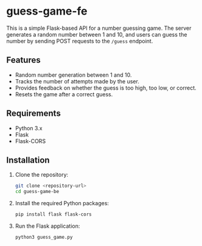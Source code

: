 # guess-game-fe

This is a simple Flask-based API for a number guessing game. The server generates a random number between 1 and 10, and users can guess the number by sending POST requests to the `/guess` endpoint.

## Features

- Random number generation between 1 and 10.
- Tracks the number of attempts made by the user.
- Provides feedback on whether the guess is too high, too low, or correct.
- Resets the game after a correct guess.

## Requirements

- Python 3.x
- Flask
- Flask-CORS

## Installation

1. Clone the repository:
   ```sh
   git clone <repository-url>
   cd guess-game-be
   ```

1. Install the required Python packages:
   ```sh
   pip install flask flask-cors
   ```

1. Run the Flask application:
   ```sh
   python3 guess_game.py
   ```

